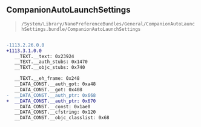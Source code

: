 ## CompanionAutoLaunchSettings

> `/System/Library/NanoPreferenceBundles/General/CompanionAutoLaunchSettings.bundle/CompanionAutoLaunchSettings`

```diff

-1113.2.26.0.0
+1113.3.1.0.0
   __TEXT.__text: 0x23924
   __TEXT.__auth_stubs: 0x1470
   __TEXT.__objc_stubs: 0x740

   __TEXT.__eh_frame: 0x248
   __DATA_CONST.__auth_got: 0xa48
   __DATA_CONST.__got: 0x408
-  __DATA_CONST.__auth_ptr: 0x668
+  __DATA_CONST.__auth_ptr: 0x670
   __DATA_CONST.__const: 0x1ae0
   __DATA_CONST.__cfstring: 0x120
   __DATA_CONST.__objc_classlist: 0x68

```
